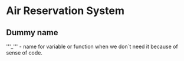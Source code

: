 # Air Reservation System

## Dummy name
'''_''' - name for variable or function when we don´t need it because of sense of code.
